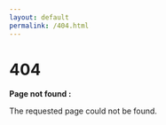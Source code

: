 ```yaml
---
layout: default
permalink: /404.html
---
```



<div class="container">
  <h1>404</h1>

  <p><strong>Page not found :</strong></p>
  <p>The requested page could not be found.</p>
</div>
